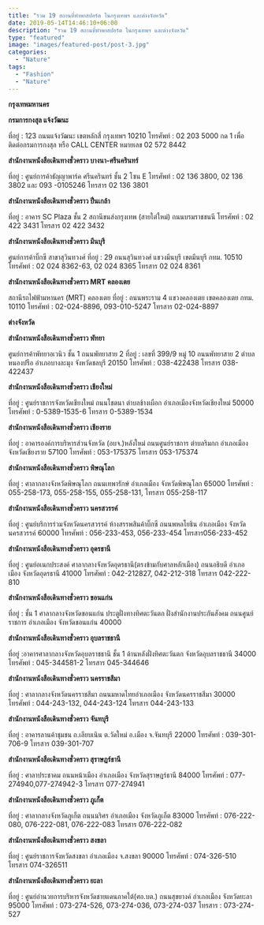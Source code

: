```yaml
---
title: "รวม 19 สถานที่ทำพาสปอร์ต ในกรุงเทพฯ และต่างจังหวัด"
date: 2019-05-14T14:46:10+06:00
description: "รวม 19 สถานที่ทำพาสปอร์ต ในกรุงเทพฯ และต่างจังหวัด"
type: "featured"
image: "images/featured-post/post-3.jpg"
categories: 
  - "Nature"
tags:
  - "Fashion"
  - "Nature"
---
```



**กรุงเทพมหานคร**


**กรมการกงสุล แจ้งวัฒนะ**

ที่อยู่ : 123 ถนนแจ้งวัฒนะ เขตหลักสี่ กรุงเทพฯ 10210
โทรศัพท์ : 02 203 5000 กด 1 เพื่อติดต่อกรมการกงสุล หรือ CALL CENTER หมายเลข 02 572 8442

**สำนักงานหนังสือเดินทางชั่วคราว บางนา-ศรีนครินทร์**

ที่อยู่ : ศูนย์การค้าธัญญาพาร์ค ศรีนครินทร์ ชั้น 2 โซน E
โทรศัพท์ : 02 136 3800, 02 136 3802 และ 093 -0105246 โทรสาร 02 136 3801

**สำนักงานหนังสือเดินทางชั่วคราว ปิ่นเกล้า**

ที่อยู่ : อาคาร SC Plaza ชั้น 2 สถานีขนส่งกรุงเทพ (สายใต่ใหม่) ถนนบรมราชชนนี
โทรศัพท์ : 02 422 3431 โทรสาร 02 422 3432

**สำนักงานหนังสือเดินทางชั่วคราว มีนบุรี**

ศูนย์การค้าบิ๊กซี สาขาสุวินทวงศ์
ที่อยู่ : 29 ถนนสุวินทวงศ์ แขวงมีนบุรี เขตมีนบุรี กทม. 10510
โทรศัพท์ : 02 024 8362-63, 02 024 8365 โทรสาร 02 024 8361

**สำนักงานหนังสือเดินทางชั่วคราว MRT คลองเตย**

สถานีรถไฟฟ้ามหานคร (MRT) คลองเตย
ที่อยู่ : ถนนพระราม 4 แขวงคลองเตย เขตคลองเตย กทม. 10110
โทรศัพท์ : 02-024-8896, 093-010-5247 โทรสาร 02-024-8897

**ต่างจังหวัด**

**สำนักงานหนังสือเดินทางชั่วคราว พัทยา**

ศูนย์การค้าพัทยาอเวนิว ชั้น 1 ถนนพัทยาสาย 2
ที่อยู่ : เลขที่ 399/9 หมู่ 10 ถนนพัทยาสาย 2 ตำบลหนองปรือ อำเภอบางละมุง จังหวัดชลบุรี 20150
โทรศัพท์ : 038-422438 โทรสาร 038-422437

**สำนักงานหนังสือเดินทางชั่วคราว เชียงใหม่**

ที่อยู่ : ศูนย์ราชการจังหวัดเชียงใหม่ ถนนโชตนา ตำบลช้างเผือก อำเภอเมืองจังหวัดเชียงใหม่ 50000
โทรศัพท์ : 0-5389-1535-6  โทรสาร 0-5389-1534

**สำนักงานหนังสือเดินทางชั่วคราว เชียงราย**

ที่อยู่ :  อาคารองค์การบริหารส่วนจังหวัด (อบจ.)หลังใหม่ ถนนศูนย์ราชการ ตำบลริมกก อำเภอเมือง จังหวัดเชียงราย 57100
โทรศัพท์ : 053-175375 โทรสาร 053-175374

**สำนักงานหนังสือเดินทางชั่วคราว พิษณุโลก**

ที่อยู่ : ศาลากลางจังหวัดพิษณุโลก ถนนเทพารักษ์ อำเภอเมือง จังหวัดพิษณุโลก 65000
โทรศัพท์ : 055-258-173, 055-258-155, 055-258-131, โทรสาร 055-258-117

**สำนักงานหนังสือเดินทางชั่วคราว นครสวรรค์**

ที่อยู่ : ศูนย์บริการร่วมจังหวัดนครสวรรค์ ห้างสรรพสินค้าบิ๊กซี ถนนพหลโยธิน อำเภอเมือง จังหวัดนครสวรรค์ 60000
โทรศัพท์ : 056-233-453, 056-233-454  โทรสาร056-233-452

**สำนักงานหนังสือเดินทางชั่วคราว อุดรธานี**

ที่อยู่ : ศูนย์อเนกประสงค์ ศาลากลางจังหวัดอุดรธานี(ตรงข้ามกับศาลหลักเมือง) ถนนอธิบดี อำเภอเมือง จังหวัดอุดรธานี 41000
โทรศัพท์ : 042-212827, 042-212-318 โทรสาร 042-222-810

**สำนักงานหนังสือเดินทางชั่วคราว ขอนแก่น**

ที่อยู่ : ชั้น 1 ศาลากลางจังหวัดขอนแก่น ประตูฝั่งทางทิศตะวันตก ฝั่งสำนักงานประกันสังคม ถนนศูนย์ราชการ อำเภอเมือง จังหวัดขอนแก่น 40000

**สำนักงานหนังสือเดินทางชั่วคราว อุบลราชธานี**

ที่อยู่ :อาคารศาลากลางจังหวัดอุบลราชธานี ชั้น 1 ด้านหลังฝั่งทิศตะวันตก จังหวัดอุบลราชธานี 34000
โทรศัพท์ : 045-344581-2 โทรสาร 045-344646

**สำนักงานหนังสือเดินทางชั่วคราว นครราชสีมา**

ที่อยู่ : ศาลากลางจังหวัดนครราชสีมา ถนนมหาดไทยอำเภอเมือง  จังหวัดนครราชสีมา 30000
โทรศัพท์ : 044-243-132, 044-243-124 โทรสาร 044-243-133

**สำนักงานหนังสือเดินทางชั่วคราว จันทบุรี**

ที่อยู่ :  อาคารลานค้าชุมชน ถ.เลียบเนิน ต.วัดใหม่ อ.เมือง จ.จันทบุรี 22000
โทรศัพท์ : 039-301-706-9 โทรสาร 039-301-707

**สำนักงานหนังสือเดินทางชั่วคราว สุราษฎร์ธานี**

ที่อยู่ : ศาลาประชาคม ถนนหน้าเมือง อำเภอเมือง จังหวัดสุราษฎร์ธานี 84000
โทรศัพท์ : 077-274940,077-274942-3  โทรสาร 077-274941

**สำนักงานหนังสือเดินทางชั่วคราว ภูเก็ต**

ที่อยู่ : ศาลากลางจังหวัดภูเก็ต ถนนนริศร อำเภอเมือง จังหวัดภูเก็ต 83000
โทรศัพท์ : 076-222-080, 076-222-081, 076-222-083 โทรสาร 076-222-082

**สำนักงานหนังสือเดินทางชั่วคราว สงขลา**

ที่อยู่ : ศูนย์ราชการจังหวัดสงขลา อำเภอเมือง จ.สงขลา 90000
โทรศัพท์ : 074-326-510  โทรสาร 074-326511

**สำนักงานหนังสือเดินทางชั่วคราว ยะลา**

ที่อยู่ : ศูนย์อำนวยการบริหารจังหวัดชายแดนภาคใต้(ศอ.บต.) ถนนสุขยางค์ อำเภอเมือง จังหวัดยะลา 95000
โทรศัพท์ :  073-274-526, 073-274-036, 073-274-037
โทรสาร : 073-274-527